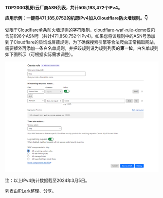 **TOP2000机房/云厂商ASN列表，共计505,193,472个IPv4。**

**应用示例：一键将471,185,0752的机房IPv4加入Cloudflare防火墙规则。👇**

受限于Cloudflare单条防火墙规则的字符限制，[cloudflare-waf-rule-demo](https://raw.githubusercontent.com/IPLark/hosting-asn-list/main/cloudflare-waf-rule-demo.txt)仅包含前696个ASN号（共计471,850,752个IPv4)。如果您将该规则中的ASN号添加到了Cloudflare的质询或屏蔽规则，为了确保搜索引擎等合法爬虫正常抓取网站，需要额外再添加一条白名单规则，并把该规则设为规则列表的**第一位**，白名单规则如下图所示（可根据实际需求调整）。

![](https://raw.githubusercontent.com/IPLark/hosting-asn-list/main/whitelist.png)

注：以上IPv4统计数据截至2024年3月5日。

列表由[IPLark](https://iplark.com)整理、分享。
